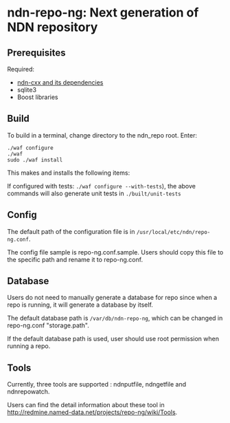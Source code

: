 ndn-repo-ng:  Next generation of NDN repository
===============================================

Prerequisites
-------------

Required:

* [ndn-cxx and its dependencies](https://github.com/named-data/ndn-cxx)
* sqlite3
* Boost libraries

Build
-----

To build in a terminal, change directory to the ndn_repo root.  Enter:

    ./waf configure
    ./waf
    sudo ./waf install

This makes and installs the following items:

If configured with tests: `./waf configure --with-tests`), the above commands will
also generate unit tests in `./built/unit-tests`

Config
------

The default path of the configuration file is in `/usr/local/etc/ndn/repo-ng.conf`.

The config file sample is repo-ng.conf.sample. Users should copy this file to the specific path and rename it to repo-ng.conf.

Database
--------

Users do not need to manually generate a database for repo since when a repo is running, it will generate a database by itself.

The default database path is `/var/db/ndn-repo-ng`, which can be changed in repo-ng.conf "storage.path".

If the default database path is used, user should use root permission when running a repo.

Tools
-----

Currently, three tools are supported : ndnputfile, ndngetfile and ndnrepowatch.

Users can find the detail information about these tool in http://redmine.named-data.net/projects/repo-ng/wiki/Tools.

